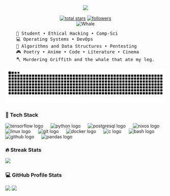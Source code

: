 <p align="center">
  <a href="https://github.com/flvr-soda/readme-typing-svg">
    <img src="https://readme-typing-svg.demolab.com/?lines=Call%20me%20Ismael.;Tech%20wizard%20wannabe.;Science,%20Engineering,%20Development,%20and%20Cybersecurity!&font=Fira%20Code&center=true&width=1000&height=45&color=A7A459&vCenter=true&pause=1000&size=25" /></a>
</p>

<p align="center">

  
  <a href="https://github.com/flvr-soda?tab=repositories&sort=stargazers">
    <img alt="total stars" title="Total stars on GitHub" src="https://custom-icon-badges.demolab.com/github/stars/flvr-soda?color=55960c&style=for-the-badge&labelColor=488207&logo=star"/></a>
  <a href="https://github.com/flvr-soda?tab=followers">
    <img alt="followers" title="Follow me on Github" src="https://custom-icon-badges.demolab.com/github/followers/flvr-soda?color=236ad3&labelColor=1155ba&style=for-the-badge&logo=person-add&label=Follow&logoColor=white"/></a>
  <br><img src="https://raw.githubusercontent.com/Tarikul-Islam-Anik/Animated-Fluent-Emojis/master/Emojis/Animals/Whale.png" alt="Whale" width="20%" /></br>
</p>

<pre>
    💼 Student • Ethical Hacking • Comp-Sci 
    💻 Operating Systems • DevOps 
    📖 Algorithms and Data Structures • Pentesting
    🎮 Poetry • Anime • Code • Literature • Cinema
    🪓 Murdering Griffith and the whale that ate my leg.
</pre>

<picture>
  <source media="(prefers-color-scheme: dark)" srcset="https://raw.githubusercontent.com/flvr-soda/flvr-soda/output/github-snake-dark.svg" />
  <source media="(prefers-color-scheme: light)" srcset="https://raw.githubusercontent.com/flvr-soda/flvr-soda/output/github-snake.svg" />
  <img alt="github-snake" src="https://raw.githubusercontent.com/flvr-soda/flvr-soda/output/github-snake.svg" />
</picture>

 <h3>💾 Tech Stack </h3>
<div align="left">
  <img src="https://cdn.jsdelivr.net/gh/devicons/devicon/icons/tensorflow/tensorflow-original.svg" height="38" alt="tensorflow logo"  />
  <img width="15" />
  <img src="https://cdn.jsdelivr.net/gh/devicons/devicon/icons/python/python-original.svg" height="38" alt="python logo"  />
  <img width="15" />
  <img src="https://cdn.jsdelivr.net/gh/devicons/devicon/icons/postgresql/postgresql-original-wordmark.svg" height="38" alt="postgresql logo"  />
  <img width="15" />
  <img src="https://cdn.jsdelivr.net/gh/devicons/devicon/icons/nixos/nixos-original.svg" height="38" alt="nixos logo"  />
  <img width="15" />
  <img src="https://cdn.jsdelivr.net/gh/devicons/devicon/icons/linux/linux-original.svg" height="38" alt="linux logo"  />
  <img width="15" />
  <img src="https://cdn.jsdelivr.net/gh/devicons/devicon/icons/git/git-original.svg" height="38" alt="git logo"  />
  <img width="15" />
  <img src="https://skillicons.dev/icons?i=docker" height="38" alt="docker logo"  />
  <img width="15" />
  <img src="https://cdn.jsdelivr.net/gh/devicons/devicon/icons/c/c-original.svg" height="38" alt="c logo"  />
  <img width="15" />
  <img src="https://cdn.simpleicons.org/gnubash/4EAA25" height="38" alt="bash logo"  />
  <img width="15" />
  <img src="https://skillicons.dev/icons?i=github" height="38" alt="github logo"  />
  <img width="15" />
  <img src="https://cdn.jsdelivr.net/gh/devicons/devicon/icons/pandas/pandas-original-wordmark.svg" height="38" alt="pandas logo"  />
</div>


 <h3>🔥 Streak Stats</h3>
<a> <img src="http://github-readme-streak-stats.herokuapp.com?user=flvr-soda&theme=gruvbox&exclude_days=Sun%2CSat" > </a>

 <h3>💻 GitHub Profile Stats</h3>
<a> <img src="https://github-readme-stats.vercel.app/api?username=flvr-soda&show_icons=true&theme=gruvbox"> </a>
<a> <img src="https://github-readme-stats.vercel.app/api/top-langs/?username=flvr-soda&layout=compact&theme=gruvbox"> </a>



